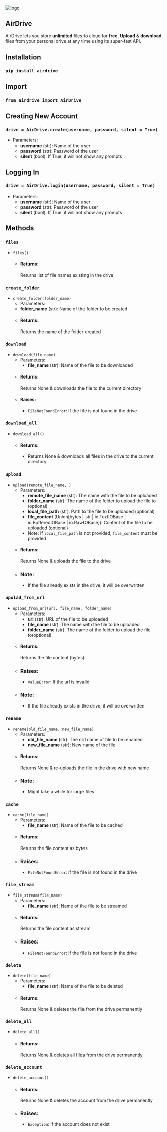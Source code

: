 ![logo](https://raw.githubusercontent.com/jnsougata/AirDrive/main/ui/air.png)   
## AirDrive
AirDrive lets you store **unlimited** files to cloud for **free**. **Upload** & **download** files from your personal drive at any time using its super-fast API. 

## Installation
### `pip install airdrive`

## Import
### `from airdrive import AirDrive`

## Creating New Account
### `drive = AirDrive.create(username, password, silent = True)`
- Parameters:
  - **username** (str): Name of the user
  - **password** (str): Password of the user
  - **silent** (bool): If True, it will not show any prompts

## Logging In
### `drive = AirDrive.login(username, password, silent = True)`
- Parameters:
  - **username** (str): Name of the user
  - **password** (str): Password of the user
  - **silent** (bool): If True, it will not show any prompts

## Methods

### `files`  
- `files()`
  - #### Returns:
    Returns list of file names existing in the drive
### `create_folder`
- `create_folder(folder_name)`
  - Parameters:
  - **folder_name** (str): Name of the folder to be created
  - #### Returns:
    Returns the name of the folder created
### `download`
- `download(file_name)`
    - Parameters:
      - **file_name** (str): Name of the file to be downloaded
    - #### Returns:
      Returns None & downloads the file to the current directory
    - #### Raises:
      - `FileNotFoundError`: If the file is not found in the drive
### `download_all`
- `download_all()`
    - #### Returns:
      - Returns None & downloads all files in the drive to the current directory
### `upload`
- `upload(remote_file_name, )`
    - Parameters:
      - **remote_file_name** (str): The name with the file to be uploaded
      - **folder_name** (str): The name of the folder to upload the file to (optional)
      - **local_file_path** (str): Path to the file to be uploaded (optional)
      - **file_content** (Union[bytes | str | io.TextIOBase | io.BufferedIOBase | io.RawIOBase]): Content of the file to be uploaded (optional)
      - Note: If `local_file_path` is not provided, `file_content` must be provided
    - #### Returns:
      Returns None & uploads the file to the drive
    - ### Note:
      - If the file already exists in the drive, it will be overwritten
### `upolad_from_url`
- `upload_from_url(url, file_name, folder_name)`
    - Parameters:
      - **url** (str): URL of the file to be uploaded
      - **file_name** (str): The name with the file to be uploaded
      - **folder_name** (str): The name of the folder to upload the file to(optional)
    - #### Returns:
      Returns the file content (bytes)
    - ### Raises:
      - `ValueError`: If the url is invalid
    - ### Note:
      - If the file already exists in the drive, it will be overwritten
### `rename`
- `rename(old_file_name, new_file_name)`
    - Parameters:
      - **old_file_name** (str): The old name of file to be renamed
      - **new_file_name** (str): New name of the file
    - #### Returns:
      Returns None & re-uploads the file in the drive with new name
    - ### Note:
      - Might take a while for large files
### `cache`
- `cache(file_name)`
    - Parameters:
      - **file_name** (str): Name of the file to be cached
    - #### Returns:
      Returns the file content as bytes
    - ### Raises:
      - `FileNotFoundError`: If the file is not found in the drive
### `file_stream`
- `file_stream(file_name)`
    - Parameters:
      - **file_name** (str): Name of the file to be streamed
    - #### Returns:
      Returns the file content as stream
    - ### Raises:
      - `FileNotFoundError`: If the file is not found in the drive
### `delete`
- `delete(file_name)`
    - Parameters:
      - **file_name** (str): Name of the file to be deleted
    - #### Returns:
      Returns None & deletes the file from the drive permanently
### `delete_all`
- `delete_all()`
    - #### Returns:
      Returns None & deletes all files from the drive permanently
### `delete_account`
- `delete_account()`
    - #### Returns:
      Returns None & deletes the account from the drive permanently
    - ### Raises:
      - `Exception`: If the account does not exist
      